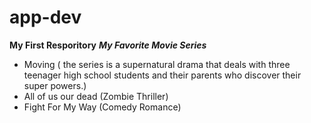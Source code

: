 # app-dev
**My First Resporitory**
***My Favorite Movie Series***
- Moving ( the series is a supernatural drama that deals with three teenager high school students and their parents who discover their super powers.)
- All of us our dead (Zombie Thriller)
- Fight For My Way (Comedy Romance)
